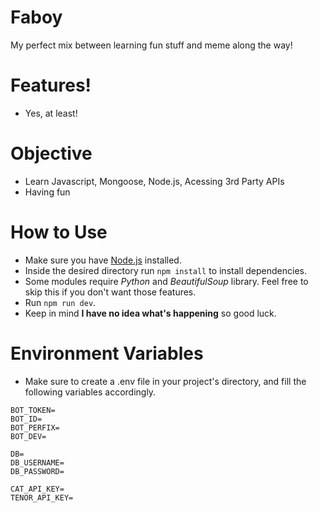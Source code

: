 # Faboy

My perfect mix between learning fun stuff and meme along the way!  

# Features!

  - Yes, at least!

# Objective
  
  - Learn Javascript, Mongoose, Node.js, Acessing 3rd Party APIs
  - Having fun

# How to Use

  - Make sure you have [Node.js](https://nodejs.org/en/) installed.
  - Inside the desired directory run `npm install` to install dependencies.
  - Some modules require *Python* and *BeautifulSoup* library. Feel free to skip this if you don't want those features.
  - Run `npm run dev`.
  - Keep in mind **I have no idea what's happening** so good luck.

# Environment Variables
  - Make sure to create a .env file in your project's directory, and fill the following variables accordingly.
```
BOT_TOKEN=
BOT_ID=
BOT_PERFIX=
BOT_DEV=

DB=
DB_USERNAME=
DB_PASSWORD=

CAT_API_KEY=
TENOR_API_KEY=
```
